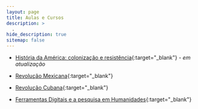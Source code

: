 ```yaml
---
layout: page
title: Aulas e Cursos
description: >
  .
hide_description: true
sitemap: false
---
```


- [História da América: colonização e resistência](https://ericbrasiln.github.io/america_colonial_2020.1/#/){:target="_blank"} - *em atualização*

- [Revolução Mexicana](https://ericbrasiln.github.io/aula-rev-mexicana/){:target="_blank"}

- [Revolução Cubana](https://ericbrasiln.github.io/aula-rev-cubana/){:target="_blank"}

- [Ferramentas Digitais e a pesquisa em Humanidades](https://ericbrasiln.github.io/ferramentas_digitais_UNILAB/){:target="_blank"}
